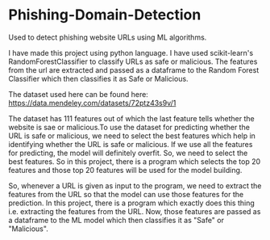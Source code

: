 # Phishing-Domain-Detection
Used to detect phishing website URLs using ML algorithms.


I have made this project using python language. I have used scikit-learn's RandomForestClassifier to classify URLs as safe or malicious.
The features from the url are extracted and passed as a dataframe to the Random Forest Classifier which then classifies it as Safe or Malicious.

The dataset used here can be found here: https://data.mendeley.com/datasets/72ptz43s9v/1

The dataset has 111 features out of which the last feature tells whether the website is sae or malicious.To use the dataset for predicting whether 
the URL is safe or malicious, we need to select the best features which help in identifying whether the URL is safe or malicious. If we use all the 
features for predicting, the model will definitely overfit. So, we need to select the best features. So in this project, there is a program which 
selects the top 20 features and those top 20 features will be used for the model building. 

So, whenever a URL is given as input to the program, we need to extract the features from the URL so that the model can use those features for the 
prediction. In this project, there is a program which exactly does this thing i.e. extracting the features from the URL. Now, those features are 
passed as a dataframe to the ML model which then classifies it as "Safe" or "Malicious". 

